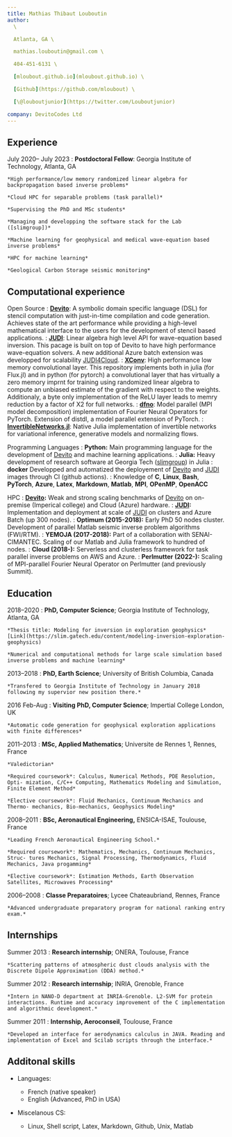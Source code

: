 ```yaml
---
title: Mathias Thibaut Louboutin
author: 
  \

  Atlanta, GA \

  mathias.louboutin@gmail.com \

  404-451-6131 \

  [mloubout.github.io](mloubout.github.io) \

  [Github](https://github.com/mloubout) \

  [\@louboutjunior](https://twitter.com/Louboutjunior)

company: DevitoCodes Ltd
---
```


Experience
----------

July 2020– July 2023
:   **Postdoctoral Fellow**: Georgia Institute of Technology, Atlanta, GA

    *High performance/low memory randomized linear algebra for backpropagation based inverse problems*

    *Cloud HPC for separable problems (task parallel)*

    *Supervising the PhD and MSc students*

    *Managing and developping the software stack for the Lab ([slimgroup])*

    *Machine learning for geophysical and medical wave-equation based inverse problems*

    *HPC for machine learning*

    *Geological Carbon Storage seismic monitoring*


Computational experience
----------

Open Source
:   **[Devito]**: A symbolic domain specific language (DSL) for stencil computation with just-in-time compilation and code generation. Achieves state of the art performance while providing a high-level mathematical interface to the users for the development of stencil based applications.
:   **[JUDI]**: Linear algebra high level API for wave-equation based inversion. This pacage is built on top of Devito to have high performance wave-equation solvers. A new additional Azure batch extension was developped for scalability [JUDI4Cloud].
:   **[XConv]**: High performance low memory convolutional layer. This repository implements both in julia (for Flux.jl) and in python (for pytorch) a convolutional layer that has virtually a zero memory imprnt for training using randomized linear algebra to compute an unbiased estimate of the gradient with respect to the weights. Additionaly, a byte only implementation of the ReLU layer leads to memry reduction by a factor of X2 for full networks.
:   **[dfno]**: Model parallel (MPI model decomposition) implementation of Fourier Neural Operators for PyTorch. Extension of distdl, a model parallel extension of PyTorch.
:   **[InvertibleNetworks.jl]**: Native Julia implementation of invertible networks for variational inference, generative models and normalizing flows.


Programming Languages
:   **Python:** Main programming language for the development of [Devito] and machine learning applications.
:   **Julia:** Heavy development of research software at  Georgia Tech ([slimgroup]) in Julia
:   **docker** Developped and automatized the deployement of [Devito] and [JUDI] images through CI (github actions).
:   Knowledge of **C**, **Linux**, **Bash**, **PyTorch**, **Azure**, **Latex**, **Markdown**, **Matlab**, **MPI**, **OPenMP**, **OpenACC**

HPC
:   **[Devito]:** Weak and strong scaling benchmarks of [Devito] on on-premise (Imperical college) and Cloud (Azure) hardware.
:   **[JUDI]:** Implementation and deployment at scale of [JUDI] on clusters and Azure Batch (up 300 nodes).
:   **Optimum (2015-2018):** Early PhD 50 nodes cluster. Development of parallel Matlab seismic inverse problem algorithms (FWI/RTM). 
:   **YEMOJA (2017-2018):** Part of a collaboration with SENAI-CIMANTEC. Scaling of our Matlab and Julia framework to hundred of nodes.
:   **Cloud (2018-):** Serverless and clusterless framework for task parallel inverse problems on AWS and Azure.
:   **Perlmutter (2022-):** Scaling of MPI-parallel Fourier Neural Operator on Perlmutter (and previously Summit).

Education
---------

2018–2020
:   **PhD, Computer Science**; Georgia Institute of Technology, Atlanta, GA

    *Thesis title: Modeling for inversion in exploration geophysics*  [Link](https://slim.gatech.edu/content/modeling-inversion-exploration-geophysics)

    *Numerical and computational methods for large scale simulation based inverse problems and machine learning*

2013–2018
:   **PhD, Earth Science**; University of British Columbia, Canada

    *Transfered to Georgia Institute of Technology in January 2018 following my supervior new position there.*

2016 Feb-Aug
:   **Visiting PhD, Computer Science**; Impertial College London, UK

    *Automatic code generation for geophysical exploration applications with finite differences*

2011–2013
:   **MSc, Applied Mathematics**; Universite de Rennes 1, Rennes, France

    *Valedictorian*

    *Required coursework*: Calculus, Numerical Methods, PDE Resolution, Opti- mization, C/C++ Computing, Mathematics Modeling and Simulation, Finite Element Method*

    *Elective coursework*: Fluid Mechanics, Continuum Mechanics and Thermo- mechanics, Bio-mechanics, Geophysics Modeling*

2008–2011
:   **BSc, Aeronautical Engineering,** ENSICA-ISAE, Toulouse, France

    *Leading French Aeronautical Engineering School.*

    *Required coursework*: Mathematics, Mechanics, Continuum Mechanics, Struc- tures Mechanics, Signal Processing, Thermodynamics, Fluid Mechanics, Java progamming*

    *Elective coursework*: Estimation Methods, Earth Observation Satellites, Microwaves Processing*

2006–2008
:   **Classe Preparatoires**; Lycee Chateaubriand, Rennes, France

    *Advanced undergraduate preparatory program for national ranking entry exam.*


Internships
----------

Summer 2013
:   **Research internship**; ONERA, Toulouse, France

    *Scattering patterns of atmospheric dust clouds analysis with the Discrete Dipole Approximation (DDA) method.*

Summer 2012
:   **Research internship**; INRIA, Grenoble, France

    *Intern in NANO-D department at INRIA-Grenoble. L2-SVM for protein interactions. Runtime and accuracy improvement of the C implementation and algorithmic development.*

Summer 2011
:   **Internship, Aeroconseil**, Toulouse, France

    *Developed an interface for aerodynamics calculus in JAVA. Reading and implementation of Excel and Scilab scripts through the interface.*


Additonal skills
----------------------------------------

* Languages:

     * French (native speaker)
     * English (Advanced, PhD in USA)

* Miscelanous CS:

     * Linux, Shell script, Latex, Markdown, Github, Unix, Matlab

[Devito]:https://github.com/devitocodes/devito
[slimgroup]:https://github.com/slimgroup
[JUDI]:https://github.com/slimgroup/JUDI.jl
[JUDI4Cloud]:https://github.com/slimgroup/JUDI.jl
[XConv]:https://github.com/slimgroup/XConv
[InvertibleNetworks.jl]:https://github.com/slimgroup/InvertibleNetworks.jl
[dfno]:https://github.com/slimgroup/dfno
